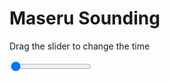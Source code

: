<h1>Maseru Sounding</h1>
<p>Drag the slider to change the time</p>

<div class="slidecontainer">
<input oninput='setImage(this)' class="slider" type="range" min="0" max="4" value="0" step="1" />
<img id='img'/>
</div>

<script>
var img = document.getElementById('img');
var img_array = ['/assets/images/skwt/skd_maseru_wrfout_d01_2020-04-29_12:00:00.png',
'/assets/images/skwt/skd_maseru_wrfout_d01_2020-04-29_18:00:00.png',
'/assets/images/skwt/skd_maseru_wrfout_d01_2020-04-30_00:00:00.png',
'/assets/images/skwt/skd_maseru_wrfout_d01_2020-04-30_06:00:00.png',];
function setImage(obj)
{
        var value = obj.value;
        img.src = img_array[value];

}
</script>
